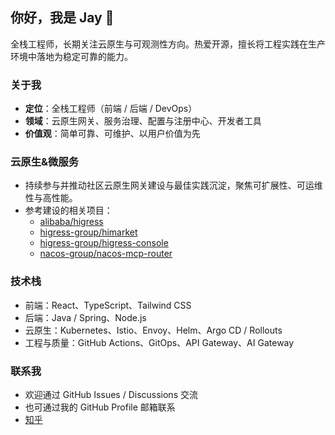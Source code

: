 ## 你好，我是 Jay 👋

全栈工程师，长期关注云原生与可观测性方向。热爱开源，擅长将工程实践在生产环境中落地为稳定可靠的能力。

### 关于我
- **定位**：全栈工程师（前端 / 后端 / DevOps）
- **领域**：云原生网关、服务治理、配置与注册中心、开发者工具
- **价值观**：简单可靠、可维护、以用户价值为先

### 云原生&微服务
- 持续参与并推动社区云原生网关建设与最佳实践沉淀，聚焦可扩展性、可运维性与高性能。
- 参考建设的相关项目：
  - [alibaba/higress](https://github.com/alibaba/higress)
  - [higress-group/himarket](https://github.com/higress-group/himarket)
  - [higress-group/higress-console](https://github.com/higress-group/higress-console)
  - [nacos-group/nacos-mcp-router](https://github.com/nacos-group/nacos-mcp-router)

### 技术栈
- 前端：React、TypeScript、Tailwind CSS
- 后端：Java / Spring、Node.js
- 云原生：Kubernetes、Istio、Envoy、Helm、Argo CD / Rollouts
- 工程与质量：GitHub Actions、GitOps、API Gateway、AI Gateway

### 联系我
- 欢迎通过 GitHub Issues / Discussions 交流
- 也可通过我的 GitHub Profile 邮箱联系
- [知乎](https://www.zhihu.com/people/super-jd)

